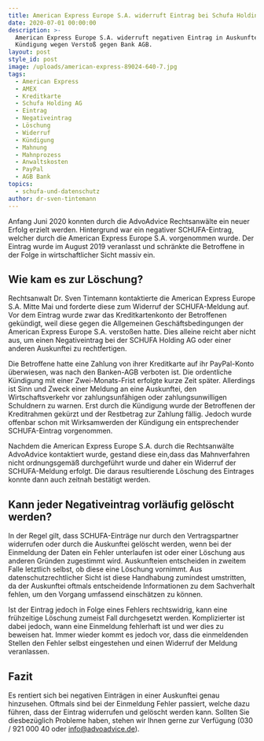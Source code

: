 ```yaml
---
title: American Express Europe S.A. widerruft Eintrag bei Schufa Holding AG
date: 2020-07-01 00:00:00
description: >-
  American Express Europe S.A. widerruft negativen Eintrag in Auskunftei nach
  Kündigung wegen Verstoß gegen Bank AGB.
layout: post
style_id: post
image: /uploads/american-express-89024-640-7.jpg
tags:
  - American Express
  - AMEX
  - Kreditkarte
  - Schufa Holding AG
  - Eintrag
  - Negativeintrag
  - Löschung
  - Widerruf
  - Kündigung
  - Mahnung
  - Mahnprozess
  - Anwaltskosten
  - PayPal
  - AGB Bank
topics:
  - schufa-und-datenschutz
author: dr-sven-tintemann
---
```


Anfang Juni 2020 konnten durch die AdvoAdvice Rechtsanwälte ein neuer Erfolg erzielt werden. Hintergrund war ein negativer SCHUFA-Eintrag, welcher durch die American Express Europe S.A. vorgenommen wurde. Der Eintrag wurde im August 2019 veranlasst und schränkte die Betroffene in der Folge in wirtschaftlicher Sicht massiv ein.

## Wie kam es zur Löschung?

Rechtsanwalt Dr. Sven Tintemann kontaktierte die American Express Europe S.A. Mitte Mai und forderte diese zum Widerruf der SCHUFA-Meldung auf. Vor dem Eintrag wurde zwar das Kreditkartenkonto der Betroffenen gekündigt, weil diese gegen die Allgemeinen Geschäftsbedingungen der American Express Europe S.A. versto&szlig;en hatte. Dies alleine reicht aber nicht aus, um einen Negativeintrag bei der SCHUFA Holding AG oder einer anderen Auskunftei zu rechtfertigen.&nbsp;

Die Betroffene hatte eine Zahlung von ihrer Kreditkarte auf ihr PayPal-Konto überwiesen, was nach den Banken-AGB verboten ist. Die ordentliche Kündigung mit einer Zwei-Monats-Frist erfolgte kurze Zeit später. Allerdings ist Sinn und Zweck einer Meldung an eine Auskunftei, den Wirtschaftsverkehr vor zahlungsunfähigen oder zahlungsunwilligen Schuldnern zu warnen. Erst durch die Kündigung wurde der Betroffenen der Kreditrahmen gekürzt und der Restbetrag zur Zahlung fällig. Jedoch wurde offenbar schon mit Wirksamwerden der Kündigung ein entsprechender SCHUFA-Eintrag vorgenommen.

Nachdem die American Express Europe S.A. durch die Rechtsanwälte AdvoAdvice kontaktiert wurde, gestand diese ein,dass das Mahnverfahren nicht ordnungsgemä&szlig; durchgeführt wurde und daher ein Widerruf der SCHUFA-Meldung erfolgt. Die daraus resultierende Löschung des Eintrages konnte dann auch zeitnah bestätigt werden.

## Kann jeder Negativeintrag vorläufig gelöscht werden?

In der Regel gilt, dass SCHUFA-Einträge nur durch den Vertragspartner widerrufen oder durch die Auskunftei gelöscht werden, wenn bei der Einmeldung der Daten ein Fehler unterlaufen ist oder einer Löschung aus anderen Gründen zugestimmt wird. Auskunfteien entscheiden in zweitem Falle letztlich selbst, ob diese eine Löschung vornimmt. Aus datenschutzrechtlicher Sicht ist diese Handhabung zumindest umstritten, da der Auskunftei oftmals entscheidende Informationen zu dem Sachverhalt fehlen, um den Vorgang umfassend einschätzen zu können.

Ist der Eintrag jedoch in Folge eines Fehlers rechtswidrig, kann eine frühzeitige Löschung zumeist Fall durchgesetzt werden. Komplizierter ist dabei jedoch, wann eine Einmeldung fehlerhaft ist und wer dies zu beweisen hat. Immer wieder kommt es jedoch vor, dass die einmeldenden Stellen den Fehler selbst eingestehen und einen Widerruf der Meldung veranlassen.&nbsp;

## Fazit

Es rentiert sich bei negativen Einträgen in einer Auskunftei genau hinzusehen. Oftmals sind bei der Einmeldung Fehler passiert, welche dazu führen, dass der Eintrag widerrufen und gelöscht werden kann. Sollten Sie diesbezüglich Probleme haben, stehen wir Ihnen gerne zur Verfügung (030 / 921 000 40 oder info@advoadvice.de).